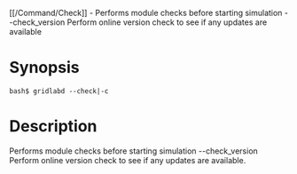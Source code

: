 [[/Command/Check]] -  Performs module checks before starting simulation
  --check_version                                         Perform online version check to see if any updates are available

# Synopsis
~~~
bash$ gridlabd --check|-c                                              
~~~

# Description

 Performs module checks before starting simulation
  --check_version                                         Perform online version check to see if any updates are available.

